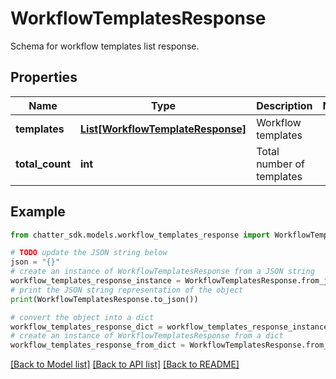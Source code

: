 # WorkflowTemplatesResponse

Schema for workflow templates list response.

## Properties

Name | Type | Description | Notes
------------ | ------------- | ------------- | -------------
**templates** | [**List[WorkflowTemplateResponse]**](WorkflowTemplateResponse.md) | Workflow templates | 
**total_count** | **int** | Total number of templates | 

## Example

```python
from chatter_sdk.models.workflow_templates_response import WorkflowTemplatesResponse

# TODO update the JSON string below
json = "{}"
# create an instance of WorkflowTemplatesResponse from a JSON string
workflow_templates_response_instance = WorkflowTemplatesResponse.from_json(json)
# print the JSON string representation of the object
print(WorkflowTemplatesResponse.to_json())

# convert the object into a dict
workflow_templates_response_dict = workflow_templates_response_instance.to_dict()
# create an instance of WorkflowTemplatesResponse from a dict
workflow_templates_response_from_dict = WorkflowTemplatesResponse.from_dict(workflow_templates_response_dict)
```
[[Back to Model list]](../README.md#documentation-for-models) [[Back to API list]](../README.md#documentation-for-api-endpoints) [[Back to README]](../README.md)


